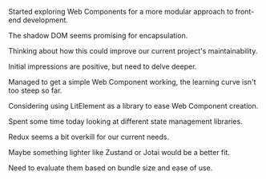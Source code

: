 Started exploring Web Components for a more modular approach to front-end development.

The shadow DOM seems promising for encapsulation.

Thinking about how this could improve our current project's maintainability.

Initial impressions are positive, but need to delve deeper.

Managed to get a simple Web Component working, the learning curve isn't too steep so far.

Considering using LitElement as a library to ease Web Component creation.

Spent some time today looking at different state management libraries.

Redux seems a bit overkill for our current needs.

Maybe something lighter like Zustand or Jotai would be a better fit.

Need to evaluate them based on bundle size and ease of use.